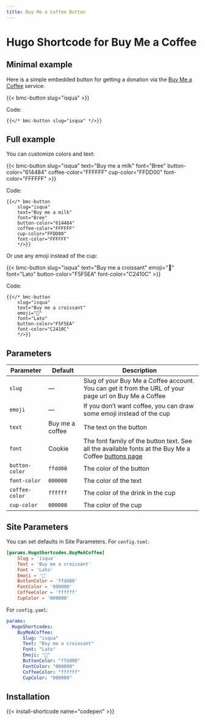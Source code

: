 ```yaml
---
title: Buy Me a Coffee Button
---
```


# Hugo Shortcode for Buy Me a Coffee

## Minimal example

Here is a simple embedded button for getting a donation via the [Buy Me a Coffee](https://www.buymeacoffee.com) service:

{{< bmc-button slug="isqua" >}}

Code:

```
{{</* bmc-button slug="isqua" */>}}
```

## Full example

You can customize colors and text:

{{< bmc-button
    slug="isqua"
    text="Buy me a milk"
    font="Bree"
    button-color="614484"
    coffee-color="FFFFFF"
    cup-color="FFDD00"
    font-color="FFFFFF"
    >}}

Code:

```
{{</* bmc-button
    slug="isqua"
    text="Buy me a milk"
    font="Bree"
    button-color="614484"
    coffee-color="FFFFFF"
    cup-color="FFDD00"
    font-color="FFFFFF"
    */>}}
```

Or use any emoji instead of the cup:

{{< bmc-button
    slug="isqua"
    text="Buy me a croissant"
    emoji="🥐"
    font="Lato"
    button-color="F5F5EA"
    font-color="C2410C"
    >}}

Code:

```
{{</* bmc-button
    slug="isqua"
    text="Buy me a croissant"
    emoji="🥐"
    font="Lato"
    button-color="F5F5EA"
    font-color="C2410C"
    */>}}
```

## Parameters

| Parameter      | Default  | Description |
| -------------- | -------- | ----------- |
| `slug`         | —        | Slug of your Buy Me a Coffee account. You can get it from the URL of your page url on Buy Me a Coffee |
| `emoji`        | —        | If you don’t want coffee, you can draw some emoji instead of the cup |
| `text`         | Buy me a coffee | The text on the button |
| `font`         | Cookie   | The font family of the button text. See all the available fonts at the Buy Me a Coffee [buttons page](https://www.buymeacoffee.com/button-and-graphics) |
| `button-color` | `ffdd00` | The color of the button |
| `font-color`   | `000000` | The color of the text |
| `coffee-color` | `ffffff` | The color of the drink in the cup |
| `cup-color`    | `000000` | The color of the cup |

## Site Parameters

You can set defaults in Site Parameters. For `config.toml`:

```toml
[params.HugoShortcodes.BuyMeACoffee]
    Slug = 'isqua'
    Text = 'Buy me a croissant'
    Font = 'Lato'
    Emoji = '🥐'
    ButtonColor = 'ffdd00'
    FontColor = '000000'
    CoffeeColor = 'ffffff'
    CupColor = '000000'
```

For `config.yaml`:

```yaml
params:
  HugoShortcodes:
    BuyMeACoffee:
      Slug: "isqua"
      Text: "Buy me a croissant"
      Font: "Lato"
      Emoji: "🥐"
      ButtonColor: "ffdd00"
      FontColor: "000000"
      CoffeeColor: "ffffff"
      CupColor: "000000"
```

## Installation

{{< install-shortcode name="codepen" >}}
